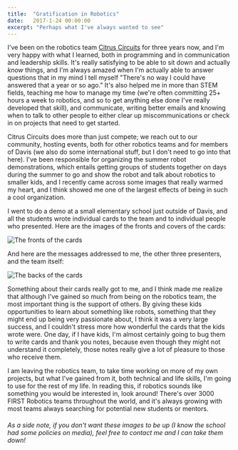 ```yaml
---
title:  "Gratification in Robotics"
date:   2017-1-24 00:00:00
excerpt: "Perhaps what I've always wanted to see"
---
```


I've been on the robotics team [Citrus Circuits][1] for three years now, and I'm very happy with what I learned, both in programming and in communication and leadership skills. It's really satisfying to be able to sit down and actually _know_ things, and I'm always amazed when I'm actually able to answer questions that in my mind I tell myself "There's no way I could have answered that a year or so ago." It's also helped me in more than STEM fields, teaching me how to manage my time (we're often committing 25+ hours a week to robotics, and so to get anything else done I've really developed that skill), and communicate, writing better emails and knowing when to talk to other people to either clear up miscommunications or check in on projects that need to get started.

Citrus Circuits does more than just compete; we reach out to our community, hosting events, both for other robotics teams and for members of Davis (we also do some international stuff, but I don't need to go into that here). I've been responsible for organizing the summer robot demonstrations, which entails getting groups of students together on days during the summer to go and show the robot and talk about robotics to smaller kids, and I recently came across some images that really warmed my heart, and I think showed me one of the largest effects of being in such a cool organization.

I went to do a demo at a small elementary school just outside of Davis, and all the students wrote individual cards to the team and to individual people who presented. Here are the images of the fronts and covers of the cards:

<img src="../attachments/demo/DemoFronts.png" alt="The fronts of the cards" style="max-width: 100%;">

And here are the messages addressed to me, the other three presenters, and the team itself:

<img src="../attachments/demo/WrittenDemoSideNoNames.png" alt="The backs of the cards" style="max-width: 100%;">

Something about their cards really got to me, and I think made me realize that although I've gained so much from being on the robotics team, the most important thing is the support of others. By giving these kids opportunities to learn about something like robots, something that they might end up being very passionate about, I think it was a very large success, and I couldn't stress more how wonderful the cards that the kids wrote were. One day, if I have kids, I'm almost certainly going to bug them to write cards and thank you notes, because even though they might not understand it completely, those notes really give a lot of pleasure to those who receive them.

I am leaving the robotics team, to take time working on more of my own projects, but what I've gained from it, both technical and life skills, I'm going to use for the rest of my life. In reading this, if robotics sounds like something you would be interested in, look around! There's over 3000 FIRST Robotics teams throughout the world, and it's always growing with most teams always searching for potential new students or mentors.

###### As a side note, if you don't want these images to be up (I know the school had some policies on media), feel free to contact me and I can take them down!

[1]:http://www.citruscircuits.org/
